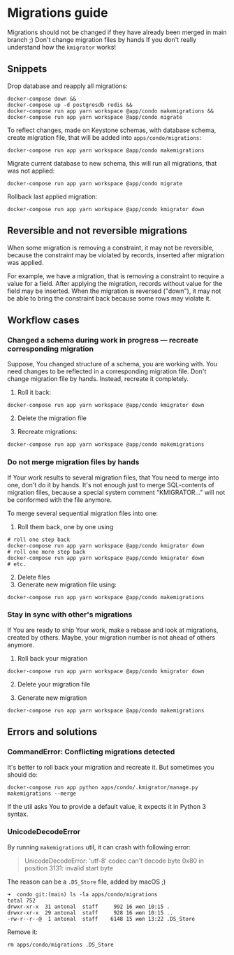 Migrations guide
=====

Migrations should not be changed if they have already been merged in main branch ;)
Don't change migration files by hands If you don't really understand how the `kmigrator` works!

## Snippets

Drop database and reapply all migrations:

```
docker-compose down &&
docker-compose up -d postgresdb redis &&
docker-compose run app yarn workspace @app/condo makemigrations &&
docker-compose run app yarn workspace @app/condo migrate
```

To reflect changes, made on Keystone schemas, with database schema, create migration file, that will be added into `apps/condo/migrations`:

```
docker-compose run app yarn workspace @app/condo makemigrations
```

Migrate current database to new schema, this will run all migrations, that was not applied:

```
docker-compose run app yarn workspace @app/condo migrate
```

Rollback last applied migration:

```
docker-compose run app yarn workspace @app/condo kmigrator down
```

## Reversible and not reversible migrations

When some migration is removing a constraint, it may not be reversible, because the constraint may be violated by records, inserted after migration was applied.

For example, we have a migration, that is removing a constraint to require a value for a field.
After applying the migration, records without value for the field may be inserted.
When the migration is reversed ("down"), it may not be able to bring the constraint back because some rows may violate it.

## Workflow cases

### Changed a schema during work in progress — recreate corresponding migration

Suppose, You changed structure of a schema, you are working with.
You need changes to be reflected in a corresponding migration file.
Don't change migration file by hands.
Instead, recreate it completely.

1. Roll it back:

```
docker-compose run app yarn workspace @app/condo kmigrator down
```

2. Delete the migration file

3. Recreate migrations:

```
docker-compose run app yarn workspace @app/condo makemigrations
```

### Do not merge migration files by hands

If Your work results to several migration files, that You need to merge into one, don't do it by hands.
It's not enough just to merge SQL-contents of migration files, because a special system comment "KMIGRATOR…" will not be conformed with the file anymore.

To merge several sequential migration files into one:

1. Roll them back, one by one using

```
# roll one step back
docker-compose run app yarn workspace @app/condo kmigrator down
# roll one more step back
docker-compose run app yarn workspace @app/condo kmigrator down
# etc.
``` 

2. Delete files
3. Generate new migration file using:

```
docker-compose run app yarn workspace @app/condo makemigrations
```

### Stay in sync with other's migrations

If You are ready to ship Your work, make a rebase and look at migrations, created by others.
Maybe, your migration number is not ahead of others anymore.

1. Roll back your migration

```
docker-compose run app yarn workspace @app/condo kmigrator down
```   

2. Delete your migration file

3. Generate new migration

```
docker-compose run app yarn workspace @app/condo makemigrations
```

## Errors and solutions

### CommandError: Conflicting migrations detected

It's better to roll back your migration and recreate it. But sometimes you should do:

```
docker-compose run app python apps/condo/.kmigrator/manage.py makemigrations --merge
```

If the util asks You to provide a default value, it expects it in Python 3 syntax.


### UnicodeDecodeError

By running `makemigrations` util, it can crash with following error:

> UnicodeDecodeError: 'utf-8' codec can't decode byte 0x80 in position 3131: invalid start byte

The reason can be a `.DS_Store` file, added by macOS ;)

```shell
➜  condo git:(main) ls -la apps/condo/migrations 
total 752
drwxr-xr-x  31 antonal  staff     992 16 июл 10:15 .
drwxr-xr-x  29 antonal  staff     928 16 июл 10:15 ..
-rw-r--r--@  1 antonal  staff    6148 15 июл 13:22 .DS_Store
```

Remove it:

```shell
rm apps/condo/migrations .DS_Store
```
